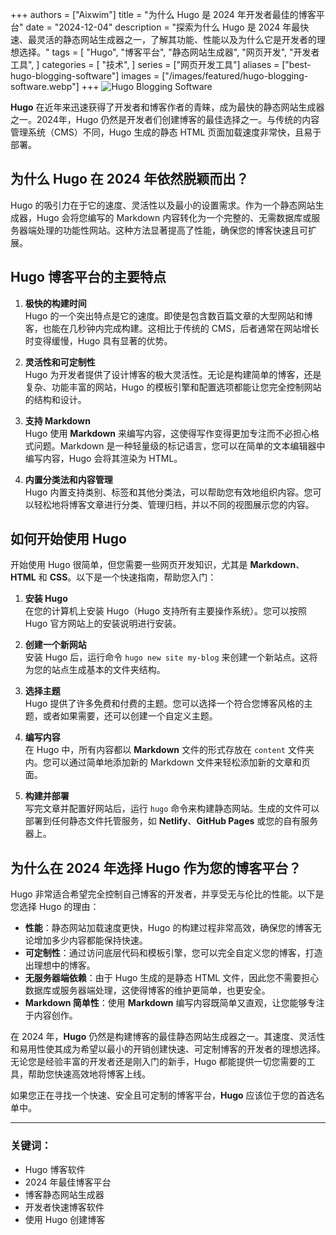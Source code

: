 +++
authors = ["Aixwim"]
title = "为什么 Hugo 是 2024 年开发者最佳的博客平台"
date = "2024-12-04"
description = "探索为什么 Hugo 是 2024 年最快速、最灵活的静态网站生成器之一，了解其功能、性能以及为什么它是开发者的理想选择。"
tags = [
    "Hugo",
    "博客平台",
    "静态网站生成器",
    "网页开发",
    "开发者工具",
]
categories = [
    "技术",
]
series = ["网页开发工具"]
aliases = ["best-hugo-blogging-software"]
images = ["/images/featured/hugo-blogging-software.webp"]
+++
![Hugo Blogging Software](/images/featured/hugo-blogging-software.webp)

**Hugo** 在近年来迅速获得了开发者和博客作者的青睐，成为最快的静态网站生成器之一。2024年，Hugo 仍然是开发者们创建博客的最佳选择之一。与传统的内容管理系统（CMS）不同，Hugo 生成的静态 HTML 页面加载速度非常快，且易于部署。

## 为什么 Hugo 在 2024 年依然脱颖而出？

Hugo 的吸引力在于它的速度、灵活性以及最小的设置需求。作为一个静态网站生成器，Hugo 会将您编写的 Markdown 内容转化为一个完整的、无需数据库或服务器端处理的功能性网站。这种方法显著提高了性能，确保您的博客快速且可扩展。

<!--more-->

## Hugo 博客平台的主要特点

1. **极快的构建时间**  
   Hugo 的一个突出特点是它的速度。即使是包含数百篇文章的大型网站和博客，也能在几秒钟内完成构建。这相比于传统的 CMS，后者通常在网站增长时变得缓慢，Hugo 具有显著的优势。

2. **灵活性和可定制性**  
   Hugo 为开发者提供了设计博客的极大灵活性。无论是构建简单的博客，还是复杂、功能丰富的网站，Hugo 的模板引擎和配置选项都能让您完全控制网站的结构和设计。

3. **支持 Markdown**  
   Hugo 使用 **Markdown** 来编写内容，这使得写作变得更加专注而不必担心格式问题。Markdown 是一种轻量级的标记语言，您可以在简单的文本编辑器中编写内容，Hugo 会将其渲染为 HTML。

4. **内置分类法和内容管理**  
   Hugo 内置支持类别、标签和其他分类法，可以帮助您有效地组织内容。您可以轻松地将博客文章进行分类、管理归档，并以不同的视图展示您的内容。

## 如何开始使用 Hugo

开始使用 Hugo 很简单，但您需要一些网页开发知识，尤其是 **Markdown**、**HTML** 和 **CSS**。以下是一个快速指南，帮助您入门：

1. **安装 Hugo**  
   在您的计算机上安装 Hugo（Hugo 支持所有主要操作系统）。您可以按照 Hugo 官方网站上的安装说明进行安装。

2. **创建一个新网站**  
   安装 Hugo 后，运行命令 `hugo new site my-blog` 来创建一个新站点。这将为您的站点生成基本的文件夹结构。

3. **选择主题**  
   Hugo 提供了许多免费和付费的主题。您可以选择一个符合您博客风格的主题，或者如果需要，还可以创建一个自定义主题。

4. **编写内容**  
   在 Hugo 中，所有内容都以 **Markdown** 文件的形式存放在 `content` 文件夹内。您可以通过简单地添加新的 Markdown 文件来轻松添加新的文章和页面。

5. **构建并部署**  
   写完文章并配置好网站后，运行 `hugo` 命令来构建静态网站。生成的文件可以部署到任何静态文件托管服务，如 **Netlify**、**GitHub Pages** 或您的自有服务器上。

## 为什么在 2024 年选择 Hugo 作为您的博客平台？

Hugo 非常适合希望完全控制自己博客的开发者，并享受无与伦比的性能。以下是您选择 Hugo 的理由：

- **性能**：静态网站加载速度更快，Hugo 的构建过程非常高效，确保您的博客无论增加多少内容都能保持快速。
- **可定制性**：通过访问底层代码和模板引擎，您可以完全自定义您的博客，打造出理想中的博客。
- **无服务器端依赖**：由于 Hugo 生成的是静态 HTML 文件，因此您不需要担心数据库或服务器端处理，这使得博客的维护更简单，也更安全。
- **Markdown 简单性**：使用 **Markdown** 编写内容既简单又直观，让您能够专注于内容创作。

在 2024 年，**Hugo** 仍然是构建博客的最佳静态网站生成器之一。其速度、灵活性和易用性使其成为希望以最小的开销创建快速、可定制博客的开发者的理想选择。无论您是经验丰富的开发者还是刚入门的新手，Hugo 都能提供一切您需要的工具，帮助您快速高效地将博客上线。

如果您正在寻找一个快速、安全且可定制的博客平台，**Hugo** 应该位于您的首选名单中。

---

### 关键词：
- Hugo 博客软件
- 2024 年最佳博客平台
- 博客静态网站生成器
- 开发者快速博客软件
- 使用 Hugo 创建博客
